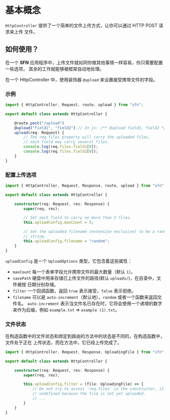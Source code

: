 # 基本概念

`HttpController` 提供了一个简单的文件上传方式，让你可以通过 HTTP POST 请求来上传
文件。

## 如何使用？

在一个 **SFN** 应用程序中，上传文件就如同你做其他事情一样容易，你只需要配置一些选项，
其余的工作就能够被框架自动地处理。

在一个 HttpController 中，使用装饰器 `@upload` 来设置接受携带文件的字段。

### 示例

```typescript
import { HttpController, Request, route, upload } from "sfn";

export default class extends HttpController {

    @route.post("/upload")
    @upload("field1", "field2") // In js: /** @upload field1, field2 */
    upload(req: Request) {
        // The req.files property will carry the uploaded files,
        // each field may carry several files.
        console.log(req.files.field1[0]);
        console.log(req.files.field2[0]);
    }
}
```

### 配置上传选项

```typescript
import { HttpController, Request, Response, route, upload } from "sfn";

export default class extends HttpController {

    constructor(req: Request, res: Response) {
        super(req, res);

        // Set each field to carry no more than 5 files.
        this.uploadConfig.maxCount = 5;

        // Set the uploaded filename (extension exclusive) to be a random 
        // string.
        this.uploadConfig.filename = "random";
    }
}
```

`uploadConfig` 是一个 `UploadOptions` 类型，它包含着这些属性：

- `maxCount` 每一个表单字段允许携带文件的最大数量（默认 `1`）。
- `savePath` 硬盘中用来存储已上传文件的路径(默认 `uploads/`)，在目录中，文件被按
    日期分别存储。
- `filter` 一个回调函数，返回 `true` 表示接受，`false` 表示拒绝。
- `filename` 可以是 `auto-increment`（默认地），`random` 或者一个函数来返回文件名。 
    `auto-increment` 表示当文件名已存在时，它将会使用一个递增的数字来作为后缀，例如
    `example.txt` => `example (1).txt`。

### 文件状态

在构造函数中的文件状态和绑定到路由的方法中的状态是不同的，在构造函数中，文件处于正在
上传状态，而在方法中，它已经上传完成了。

```typescript
import { HttpController, Request, Response, UploadingFile } from "sfn";

export default class extends HttpController {

    constructor(req: Request, res: Response) {
        super(req, res);

        this.uploadConfig.filter = (file: UploadingFile) => {
            // Do not try to access `req.files` in the constructor, it's 
            // undefined because the file is not yet uploaded.
            // ...
        }
    }
}
```